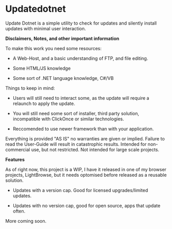 # Updatedotnet
Update Dotnet is a simple utility to check for updates and silently install updates with minimal user interaction. 

**Disclaimers, Notes, and other important information**

To make this work you need some resources:

- A Web-Host, and a basic understanding of FTP, and file editing. 

- Some HTML/JS knowledge

- Some sort of .NET language knowledge, C#/VB

Things to keep in mind:

- Users will still need to interact some, as the update will require a relaunch to apply the update. 

- You will still need some sort of installer, third party solution, incompatible with ClickOnce or similar technologies. 

- Reccomended to use newer framework than with your application.

Everything is provided "AS IS" no warranties are given or implied. Failure to read the User-Guide will result in catastrophic results.
Intended for non-commercial use, but not restricted. Not intended for large scale projects. 


**Features**

As of right now, this project is a WIP, I have it released in one of my browser projects, LightBrowse, but it needs optomised before released as a reusable solution. 

- Updates with a version cap. Good for licensed upgrades/limited updates.

- Updates with no version cap, good for open source, apps that update often. 

More coming soon.

